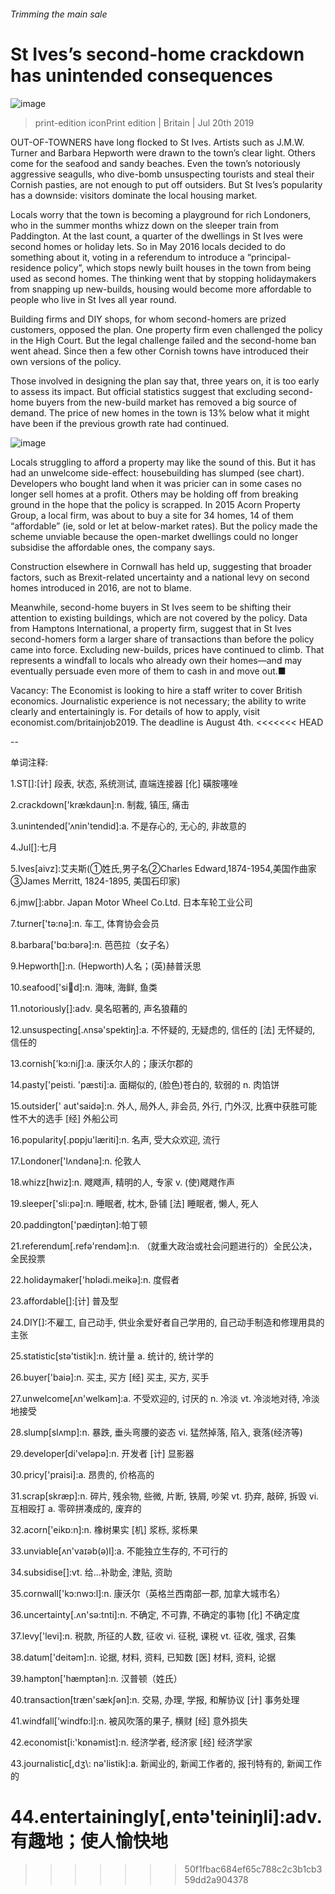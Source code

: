###### Trimming the main sale
# St Ives’s second-home crackdown has unintended consequences 
![image](images/20190720_BRP001_0.jpg) 
> print-edition iconPrint edition | Britain | Jul 20th 2019 
OUT-OF-TOWNERS have long flocked to St Ives. Artists such as J.M.W. Turner and Barbara Hepworth were drawn to the town’s clear light. Others come for the seafood and sandy beaches. Even the town’s notoriously aggressive seagulls, who dive-bomb unsuspecting tourists and steal their Cornish pasties, are not enough to put off outsiders. But St Ives’s popularity has a downside: visitors dominate the local housing market. 
Locals worry that the town is becoming a playground for rich Londoners, who in the summer months whizz down on the sleeper train from Paddington. At the last count, a quarter of the dwellings in St Ives were second homes or holiday lets. So in May 2016 locals decided to do something about it, voting in a referendum to introduce a “principal-residence policy”, which stops newly built houses in the town from being used as second homes. The thinking went that by stopping holidaymakers from snapping up new-builds, housing would become more affordable to people who live in St Ives all year round. 
Building firms and DIY shops, for whom second-homers are prized customers, opposed the plan. One property firm even challenged the policy in the High Court. But the legal challenge failed and the second-home ban went ahead. Since then a few other Cornish towns have introduced their own versions of the policy. 
Those involved in designing the plan say that, three years on, it is too early to assess its impact. But official statistics suggest that excluding second-home buyers from the new-build market has removed a big source of demand. The price of new homes in the town is 13% below what it might have been if the previous growth rate had continued. 
![image](images/20190720_BRC351.png) 
Locals struggling to afford a property may like the sound of this. But it has had an unwelcome side-effect: housebuilding has slumped (see chart). Developers who bought land when it was pricier can in some cases no longer sell homes at a profit. Others may be holding off from breaking ground in the hope that the policy is scrapped. In 2015 Acorn Property Group, a local firm, was about to buy a site for 34 homes, 14 of them “affordable” (ie, sold or let at below-market rates). But the policy made the scheme unviable because the open-market dwellings could no longer subsidise the affordable ones, the company says. 
Construction elsewhere in Cornwall has held up, suggesting that broader factors, such as Brexit-related uncertainty and a national levy on second homes introduced in 2016, are not to blame. 
Meanwhile, second-home buyers in St Ives seem to be shifting their attention to existing buildings, which are not covered by the policy. Data from Hamptons International, a property firm, suggest that in St Ives second-homers form a larger share of transactions than before the policy came into force. Excluding new-builds, prices have continued to climb. That represents a windfall to locals who already own their homes—and may eventually persuade even more of them to cash in and move out.■ 
Vacancy: The Economist is looking to hire a staff writer to cover British economics. Journalistic experience is not necessary; the ability to write clearly and entertainingly is. For details of how to apply, visit economist.com/britainjob2019. The deadline is August 4th. 
<<<<<<< HEAD
-- 
 单词注释:
1.ST[]:[计] 段表, 状态, 系统测试, 直端连接器 [化] 磺胺噻唑 
2.crackdown['krækdaun]:n. 制裁, 镇压, 痛击 
3.unintended['ʌnin'tendid]:a. 不是存心的, 无心的, 非故意的 
4.Jul[]:七月 
5.Ives[aivz]:艾夫斯(①姓氏,男子名②Charles Edward,1874-1954,美国作曲家 ③James Merritt, 1824-1895, 美国石印家) 
6.jmw[]:abbr. Japan Motor Wheel Co.Ltd. 日本车轮工业公司 
7.turner['tә:nә]:n. 车工, 体育协会会员 
8.barbara['bɑ:bәrә]:n. 芭芭拉（女子名） 
9.Hepworth[]:n. (Hepworth)人名；(英)赫普沃思 
10.seafood['si:fu:d]:n. 海味, 海鲜, 鱼类 
11.notoriously[]:adv. 臭名昭著的, 声名狼藉的 
12.unsuspecting[.ʌnsә'spektiŋ]:a. 不怀疑的, 无疑虑的, 信任的 [法] 无怀疑的, 信任的 
13.cornish['kɔ:niʃ]:a. 康沃尔人的；康沃尔郡的 
14.pasty['peisti. 'pæsti]:a. 面糊似的, (脸色)苍白的, 软弱的 n. 肉馅饼 
15.outsider[' aut'saidә]:n. 外人, 局外人, 非会员, 外行, 门外汉, 比赛中获胜可能性不大的选手 [经] 外船公司 
16.popularity[.pɒpju'læriti]:n. 名声, 受大众欢迎, 流行 
17.Londoner['lʌndәnә]:n. 伦敦人 
18.whizz[hwiz]:n. 飕飕声, 精明的人, 专家 v. (使)飕飕作声 
19.sleeper['sli:pә]:n. 睡眠者, 枕木, 卧铺 [法] 睡眠者, 懒人, 死人 
20.paddington['pædiŋtәn]:帕丁顿 
21.referendum[.refә'rendәm]:n. （就重大政治或社会问题进行的）全民公决，全民投票 
22.holidaymaker['hɒlәdi.meikә]:n. 度假者 
23.affordable[]:[计] 普及型 
24.DIY[]:不雇工, 自己动手, 供业余爱好者自己学用的, 自己动手制造和修理用具的主张 
25.statistic[stә'tistik]:n. 统计量 a. 统计的, 统计学的 
26.buyer['baiә]:n. 买主, 买方 [经] 买主, 买方, 买手 
27.unwelcome[ʌn'welkәm]:a. 不受欢迎的, 讨厌的 n. 冷淡 vt. 冷淡地对待, 冷淡地接受 
28.slump[slʌmp]:n. 暴跌, 垂头弯腰的姿态 vi. 猛然掉落, 陷入, 衰落(经济等) 
29.developer[di'velәpә]:n. 开发者 [计] 显影器 
30.pricy['praisi]:a. 昂贵的, 价格高的 
31.scrap[skræp]:n. 碎片, 残余物, 些微, 片断, 铁屑, 吵架 vt. 扔弃, 敲碎, 拆毁 vi. 互相殴打 a. 零碎拼凑成的, 废弃的 
32.acorn['eikɒ:n]:n. 橡树果实 [机] 浆栎, 浆栎果 
33.unviable[ʌn'vaɪəb(ə)l]:a. 不能独立生存的, 不可行的 
34.subsidise[]:vt. 给...补助金, 津贴, 资助 
35.cornwall['kɔ:nwɔ:l]:n. 康沃尔（英格兰西南部一郡, 加拿大城市名） 
36.uncertainty[.ʌn'sә:tnti]:n. 不确定, 不可靠, 不确定的事物 [化] 不确定度 
37.levy['levi]:n. 税款, 所征的人数, 征收 vi. 征税, 课税 vt. 征收, 强求, 召集 
38.datum['deitәm]:n. 论据, 材料, 资料, 已知数 [医] 材料, 资料, 论据 
39.hampton['hæmptәn]:n. 汉普顿（姓氏） 
40.transaction[træn'sækʃәn]:n. 交易, 办理, 学报, 和解协议 [计] 事务处理 
41.windfall['windfɒ:l]:n. 被风吹落的果子, 横财 [经] 意外损失 
42.economist[i:'kɒnәmist]:n. 经济学者, 经济家 [经] 经济学家 
43.journalistic[,dʒ\\: nә'listik]:a. 新闻业的, 新闻工作者的, 报刊特有的, 新闻工作的 
44.entertainingly[,entə'teiniŋli]:adv. 有趣地；使人愉快地 
=======
>>>>>>> 50f1fbac684ef65c788c2c3b1cb359dd2a904378

